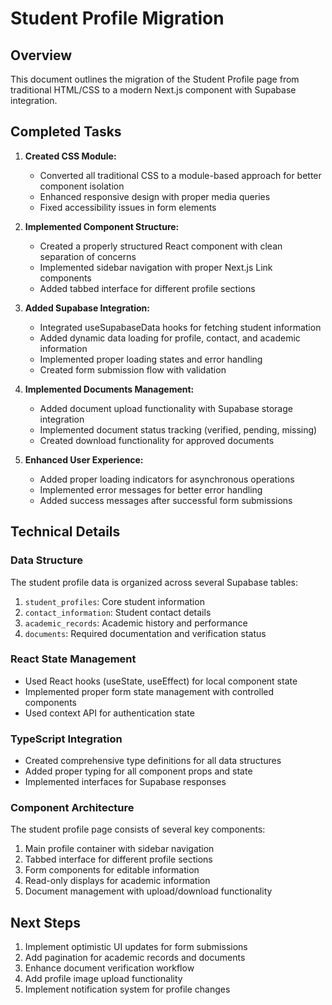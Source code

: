 # Student Profile Migration

## Overview

This document outlines the migration of the Student Profile page from traditional HTML/CSS to a modern Next.js component with Supabase integration.

## Completed Tasks

1. **Created CSS Module:**

   - Converted all traditional CSS to a module-based approach for better component isolation
   - Enhanced responsive design with proper media queries
   - Fixed accessibility issues in form elements

2. **Implemented Component Structure:**

   - Created a properly structured React component with clean separation of concerns
   - Implemented sidebar navigation with proper Next.js Link components
   - Added tabbed interface for different profile sections

3. **Added Supabase Integration:**

   - Integrated useSupabaseData hooks for fetching student information
   - Added dynamic data loading for profile, contact, and academic information
   - Implemented proper loading states and error handling
   - Created form submission flow with validation

4. **Implemented Documents Management:**

   - Added document upload functionality with Supabase storage integration
   - Implemented document status tracking (verified, pending, missing)
   - Created download functionality for approved documents

5. **Enhanced User Experience:**
   - Added proper loading indicators for asynchronous operations
   - Implemented error messages for better error handling
   - Added success messages after successful form submissions

## Technical Details

### Data Structure

The student profile data is organized across several Supabase tables:

1. `student_profiles`: Core student information
2. `contact_information`: Student contact details
3. `academic_records`: Academic history and performance
4. `documents`: Required documentation and verification status

### React State Management

- Used React hooks (useState, useEffect) for local component state
- Implemented proper form state management with controlled components
- Used context API for authentication state

### TypeScript Integration

- Created comprehensive type definitions for all data structures
- Added proper typing for all component props and state
- Implemented interfaces for Supabase responses

### Component Architecture

The student profile page consists of several key components:

1. Main profile container with sidebar navigation
2. Tabbed interface for different profile sections
3. Form components for editable information
4. Read-only displays for academic information
5. Document management with upload/download functionality

## Next Steps

1. Implement optimistic UI updates for form submissions
2. Add pagination for academic records and documents
3. Enhance document verification workflow
4. Add profile image upload functionality
5. Implement notification system for profile changes
